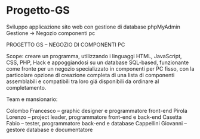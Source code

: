 # Progetto-GS

Sviluppo applicazione sito web con gestione di database phpMyAdmin
Gestione -> Negozio componenti pc

PROGETTO GS – NEGOZIO DI COMPONENTI PC

Scope: creare un programma, utilizzando i linguaggi HTML, JavaScript, CSS, PHP, Hack e appoggiandosi su un database SQL-based, funzionante come fronte per un negozio specializzato in componenti per PC fisso, con la particolare opzione di creazione completa di una lista di componenti assemblabili e compatibili tra loro giá disponibili da ordinare al completamento.

Team e mansionario:

Colombo Francesco – graphic designer e programmatore front-end
Pirola Lorenzo – project leader, programmatore front-end e back-end
Casetta Fabio – tester, programmatore back-end e database
Cappellini Giovanni – gestore database e documentatore



